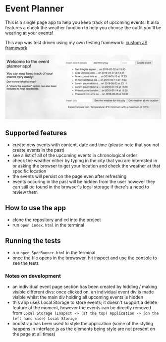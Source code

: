 # Event Planner

This is a single page app to help you keep track of upcoming events. It also features a check the weather function to help you choose the outfit you'll be wearing at your events! 

This app was test driven using my own testing framework: [custom JS framework](https://github.com/AlinaGoaga/JS_testing_framework) 

![event app screenshot](https://github.com/AlinaGoaga/EventPlanner/blob/master/events%20app%20screenshot.jpeg)

## Supported features

- create new events with content, date and time (please note that you not create events in the past)
- see a list of all of the upcoming events in chronological order
- check the weather either by typing in the city that you are interested in or asking the browser to get your location and check the weather at that specific location 
- the events will persist on the page even after refreshing
- events occuring in the past will be hidden from the user however they can still be found in the browser's local storage if there's a need to review them

## How to use the app

- clone the repository and cd into the project
- run ```open index.html``` in the terminal 

## Running the tests

- run ```open SpecRunner.html``` in the terminal
- once the file opens in the browswer, hit inspect and use the console to see the tests


### Notes on development 

- an individual event page section has been created by hidding / making visible different divs: once clicked on, an individual event div is made visible whilst the main div holding all upcoming events is hidden
- this app uses Local Storage to store events; it doesn't support a delete feature at the moment, however the events can be directly removed from ```Local Storage (Inspect -> (at the top) Application -> (on the left hand side) Local Storage```
- bootstrap has been used to style the application (some of the styling happens in interface.js as the elements being style are not present on the page at all times)

